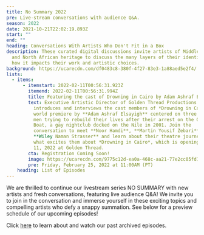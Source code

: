 ```yaml
---
title: No Summary 2022
pre: Live-stream conversations with audience Q&A.
season: 2022
date: 2021-10-21T22:02:19.893Z
start: ""
end: ""
heading: Conversations With Artists Who Don't Fit in a Box
description: These curated digital discussions invite artists of Middle Eastern
  and North African heritage to discuss the many layers of their identity and
  how it impacts their work and artistic choices.
background: https://ucarecdn.com/df0483c8-380f-4f27-83e3-1a88aed5e2f4/
lists:
  - items:
      - itemstart: 2022-02-11T00:56:31.923Z
        itemend: 2022-02-11T00:56:31.994Z
        title: Featuring the cast of Drowning in Cairo by Adam Ashraf Elsayigh
        text: Executive Artistic Director of Golden Thread Productions **Sahar Assaf**
          introduces and interviews the cast members of *Drowning in Cairo*, a
          world premiere by **Adam Ashraf Elsayigh** centered on three Arab gay
          men trying to rebuild their lives after their arrest on the Queen
          Boat, a gay nightclub docked on the Nile in 2001. Join the
          conversation to meet **Noor Hamdi**, **Martin Yousif Zebari**, and
          **Wiley Naman Strasser** and learn about their theatre journeys and
          what excites them about *Drowning in Cairo*, which is opening on April
          11, 2022 at Golden Thread.
        cta: Registration Coming Soon!
        image: https://ucarecdn.com/9775c12d-ea0a-468c-aa21-77e2cc05fd1d/
        pre: Friday, February 25, 2022 at 11:00AM (PT)
    heading: List of Episodes
---
```

We are thrilled to continue our livestream series NO SUMMARY with new artists and fresh conversations, featuring live audience Q&A! We invite you to join in the conversation and immerse yourself in these exciting topics and compelling artists who defy a snappy summation. See below for a preview schedule of our upcoming episodes!

Click [here](https://goldenthread.org/productions/no-summary-conversations-with-artists-that-dont-fit-in-a-box/) to learn about and watch our past archived episodes.